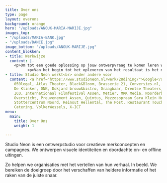 ```yaml
---
title: Over ons
type: page
layout: overons
background: orange
hero: "/uploads/ANOUK-MARIA-MARIJE.jpg"
images_top:
- "/uploads/MARIA-BANK.jpg"
- "/uploads/DANCE.jpg"
image_bottom: "/uploads/ANOUK-MARIJE.jpg"
content_blokken:
- title: Werkwijze
  content: |-
    <p>Om tot een goede oplossing op jouw ontwerpvraag te komen leren we de organisatie eerst graag goed kennen. We gaan in gesprek, stellen vragen en kaderen zo samen de behoefte. Na de ontwerpfase presenteren we een sterk concept en verrassende uitingen die met oog voor detail zijn ontworpen.</p>
          <p>Van het begin tot het opleveren van het resultaat is het makkelijk en snel contact houden.</p>
- title: Studio Neon werkt<br> onder andere voor
  content: <a href="https://www.studioneon.nl/werk/28dining/">Google</a>, 33graden,
    050legal, Atlas Theater, Black&Bloom, Brasserie 21, Conversies.nl, Cultuurhuis
    De Klinker, DNK, Dokjard brouw&bistro, Draagbaar, Drentse Theaters, Florijn Incasso,
    ICO, Internationaal Filmfestival Assen, Metier, MRK Media, Noorderbreedte, Het
    Oversticht, Preuvenement Assen, Quintus, Mezzosopraan Sara Klein Horsman, Spacewinner,
    Stottercentrum Noord, Reinout Hellental, The Post, Restaurant Touche, Van Lier
    Catering, VolkerWessels, X-ICT
menu:
  main:
    title: Over Ons
    weight: 1

---
```

Studio Neon is een ontwerpstudio voor creatieve merkconcepten en campagnes. We ontwerpen visuele identiteiten en doordachte on- en offline uitingen.

Zo helpen we organisaties met het vertellen van hun verhaal. In beeld. We bereiken de doelgroep door het verschaffen van heldere informatie of het raken van de juiste snaar.